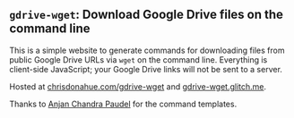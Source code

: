 ## `gdrive-wget`: Download Google Drive files on the command line

This is a simple website to generate commands for downloading files from public Google Drive URLs via `wget` on the command line. Everything is client-side JavaScript; your Google Drive links will not be sent to a server.

Hosted at [chrisdonahue.com/gdrive-wget](https://chrisdonahue.com/gdrive-wget) and [gdrive-wget.glitch.me](https://gdrive-wget.glitch.me).

Thanks to [Anjan Chandra Paudel](https://medium.com/@acpanjan/download-google-drive-files-using-wget-3c2c025a8b99) for the command templates.
